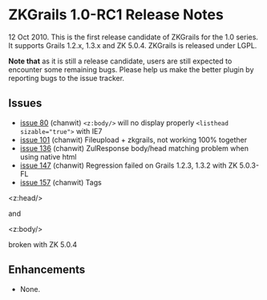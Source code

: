 # ZKGrails 1.0-RC1 Release Notes #

12 Oct 2010. This is the first release candidate of ZKGrails for the 1.0 series. It supports Grails 1.2.x, 1.3.x and ZK 5.0.4. ZKGrails is released under LGPL.

**Note that** as it is still a release candidate, users are still expected to encounter some remaining bugs. Please help us make the better plugin by reporting bugs to the issue tracker.

## Issues ##
  * [issue 80](https://code.google.com/p/zkgrails/issues/detail?id=80)  (chanwit)  `<z:body/>` will no display properly `<listhead sizable="true">` with IE7
  * [issue 101](https://code.google.com/p/zkgrails/issues/detail?id=101) (chanwit)  Fileupload + zkgrails, not working 100% together
  * [issue 136](https://code.google.com/p/zkgrails/issues/detail?id=136) (chanwit)  ZulResponse body/head matching problem when using native html
  * [issue 147](https://code.google.com/p/zkgrails/issues/detail?id=147) (chanwit)  Regression failed on Grails 1.2.3, 1.3.2 with ZK 5.0.3-FL
  * [issue 157](https://code.google.com/p/zkgrails/issues/detail?id=157) (chanwit)  Tags 

&lt;z:head/&gt;

 and 

&lt;z:body/&gt;

 broken with ZK 5.0.4

## Enhancements ##
  * None.